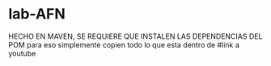 # lab-AFN
HECHO EN MAVEN, SE REQUIERE QUE INSTALEN LAS DEPENDENCIAS DEL POM
para eso simplemente copien todo lo que esta dentro de <dependencies></dependencies>
#link a youtube
